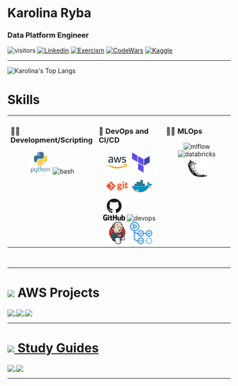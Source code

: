 # Karolina Ryba
### Data Platform Engineer

![visitors](https://visitor-badge.laobi.icu/badge?page_id=karolinarb.karolinarb)
[![Linkedin](https://img.shields.io/badge/-LinkedIn-blue?style=flat&logo=Linkedin&logoColor=white)](https://www.linkedin.com/in/karolinaryba)
[![Exercism](https://img.shields.io/badge/-Exercism-purple?style=flat&logo=exercism&logoColor=white)](https://exercism.org/profiles/karolinarb)
[![CodeWars](https://img.shields.io/badge/-codewars-red?style=flat&logo=codewars&logoColor=white)](https://codewars.com/users/karolinarb)
[![Kaggle](https://img.shields.io/badge/-kaggle-blue?style=flat&logo=kaggle&logoColor=white)](https://www.kaggle.com/karolinarb)

---

![Karolina's Top Langs](https://github-readme-stats-git-masterrstaa-rickstaa.vercel.app/api/top-langs/?username=karolinarb&theme=vue&layout=compact&hide=jupyter%20notebook,html,css)



# Skills 
<table><tr><td valign="top" width="33%">

### 👨‍💻Development/Scripting  
<div align="center">  
<img src="https://raw.githubusercontent.com/devicons/devicon/master/icons/python/python-original-wordmark.svg" alt="python" width="50" height="50" />
<!--<img src="https://raw.githubusercontent.com/devicons/devicon/master/icons/go/go-original.svg" alt="go" width="50" height="50" /> -->
<img src="https://raw.githubusercontent.com/jmnote/z-icons/master/svg/bash.svg" alt="bash" width="50" height="50" />


<!--<img src="https://raw.githubusercontent.com/devicons/devicon/master/icons/flask/flask-original-wordmark.svg" alt="flask" width="50" height="50" />-->
</div>

</td><td valign="top" width="33%">



### 🚀 DevOps and CI/CD  
<div align="center">  
<img src="https://raw.githubusercontent.com/github/explore/80688e429a7d4ef2fca1e82350fe8e3517d3494d/topics/aws/aws.png" alt="aws" width="50" height="50" />
<!-- <img src="https://raw.githubusercontent.com/devicons/devicon/master/icons/googlecloud/googlecloud-original.svg" alt="googlecloud" width="50" height="50" /> -->
<!--<img src="https://user-images.githubusercontent.com/25181517/183911544-95ad6ba7-09bf-4040-ac44-0adafedb9616.png" alt="azure" width="50" height="50" />-->
<img src="https://raw.githubusercontent.com/devicons/devicon/master/icons/terraform/terraform-original.svg" alt="terraform" width="50" height="50" />
<!--<img src="https://raw.githubusercontent.com/devicons/devicon/master/icons/packer/packer-original-wordmark.svg" alt="packer" width="50" height="50" />-->
<!-- <img src="https://raw.githubusercontent.com/devicons/devicon/master/icons/bitbucket/bitbucket-original-wordmark.svg" alt="bitbucket" width="50" height="50" /> -->
<img src="https://raw.githubusercontent.com/devicons/devicon/master/icons/git/git-plain-wordmark.svg" alt="git" width="50" height="50" />
<img src="https://raw.githubusercontent.com/devicons/devicon/master/icons/docker/docker-original.svg" alt="Docker" width="50" height="50" />
<img src="https://raw.githubusercontent.com/devicons/devicon/master/icons/github/github-original-wordmark.svg" alt="github" width="50" height="50" />  
<img src="https://user-images.githubusercontent.com/25181517/183868728-b2e11072-00a5-47e2-8a4e-4ebbb2b8c554.png" alt="devops" width="50" height="50" />
<!--<img src="https://raw.githubusercontent.com/devicons/devicon/master/icons/vagrant/vagrant-original.svg" alt="vagrant" width="50" height="50" />-->
<img src="https://github.com/devicons/devicon/blob/master/icons/jenkins/jenkins-original.svg" alt="jenkins" width="50" height="50"/>
<img src="https://github.com/devicons/devicon/blob/master/icons/githubactions/githubactions-original.svg" alt="GHA" width="50" height="50"/>
  
</div>

</td><td valign="top" width="33%">
  
### 👨‍💻 MLOps  
<div align="center">  
<img src="https://raw.githubusercontent.com/mlflow/mlflow/master/docs/source/_static/MLflow-logo-final-black.png" alt="mlflow" width="50" height="50" />  
<img src="https://upload.wikimedia.org/wikipedia/commons/6/63/Databricks_Logo.png" alt="databricks" width="50" height="50" /> 
  <img src="https://github.com/devicons/devicon/blob/master/icons/flask/flask-original.svg" alt="flask" width="50" height="50" /> 
</div>


</td></tr></table>  

<br/>

---
<h1><img src = "https://media2.giphy.com/media/QssGEmpkyEOhBCb7e1/giphy.gif?cid=ecf05e47a0n3gi1bfqntqmob8g9aid1oyj2wr3ds3mg700bl&rid=giphy.gif" width = 32px> AWS Projects</h1>
  
</a>  
<a href="https://github.com/karolinarb/aws-static-website">
  <img align="center" src="https://github-readme-stats-git-masterrstaa-rickstaa.vercel.app/api/pin?username=karolinarb&repo=aws-static-website" />

</a>  
<a href="https://github.com/karolinarb/aws-ecs-fargate">
  <img align="center" src="https://github-readme-stats-git-masterrstaa-rickstaa.vercel.app/api/pin?username=karolinarb&repo=aws-ecs-fargate" /> 

</a>  
<a href="https://github.com/karolinarb/ML-model-sagemaker-lambda">
  <img align="center" src="https://github-readme-stats-git-masterrstaa-rickstaa.vercel.app/api/pin?username=karolinarb&repo=ML-model-sagemaker-lambda" /> 
  
---

<h1><img src = "https://media2.giphy.com/media/QssGEmpkyEOhBCb7e1/giphy.gif?cid=ecf05e47a0n3gi1bfqntqmob8g9aid1oyj2wr3ds3mg700bl&rid=giphy.gif" width = 32px> Study Guides</h1>

</a>  
<a href="https://github.com/karolinarb/Machine_Learning">
  <img align="center" src="https://github-readme-stats-git-masterrstaa-rickstaa.vercel.app/api/pin?username=karolinarb&repo=Machine_Learning" /> 


</a>  
<a href="https://github.com/karolinarb/Python">
  <img align="center" src="https://github-readme-stats-git-masterrstaa-rickstaa.vercel.app/api/pin?username=karolinarb&repo=Python" /> 

---
  
  
<!--<h1><img src = "https://media2.giphy.com/media/QssGEmpkyEOhBCb7e1/giphy.gif?cid=ecf05e47a0n3gi1bfqntqmob8g9aid1oyj2wr3ds3mg700bl&rid=giphy.gif" width = 32px> Cloud Projects</h1>-->



